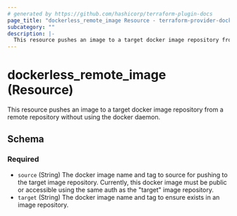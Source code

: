 ```yaml
---
# generated by https://github.com/hashicorp/terraform-plugin-docs
page_title: "dockerless_remote_image Resource - terraform-provider-dockerless"
subcategory: ""
description: |-
  This resource pushes an image to a target docker image repository from a remote repository without using the docker daemon.
---
```


# dockerless_remote_image (Resource)

This resource pushes an image to a target docker image repository from a remote repository without using the docker daemon.



<!-- schema generated by tfplugindocs -->
## Schema

### Required

- `source` (String) The docker image name and tag to source for pushing to the target image repository. 
Currently, this docker image must be public or accessible using the same auth as the "target" image repository.
- `target` (String) The docker image name and tag to ensure exists in an image repository.


